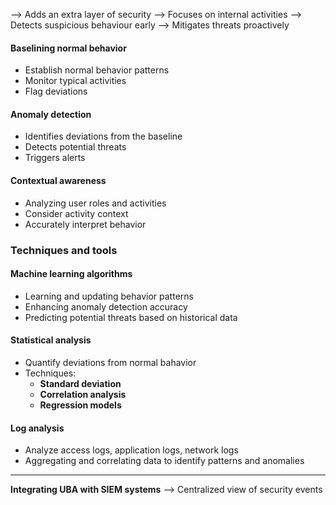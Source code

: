 --> Adds an extra layer of security
--> Focuses on internal activities
--> Detects suspicious behaviour early
--> Mitigates threats proactively

#### Baselining normal behavior

- Establish normal behavior patterns
- Monitor typical activities
- Flag deviations

#### Anomaly detection

- Identifies deviations from the baseline
- Detects potential threats
- Triggers alerts

#### Contextual awareness

- Analyzing user roles and activities
- Consider activity context
- Accurately interpret behavior

### Techniques and tools

#### Machine learning algorithms
- Learning and updating behavior patterns
- Enhancing anomaly detection accuracy
- Predicting potential threats based on historical data

#### Statistical analysis
- Quantify deviations from normal bahavior
- Techniques: 
	- **Standard deviation**
	- **Correlation analysis**
	- **Regression models**

#### Log analysis
- Analyze access logs, application logs, network logs
- Aggregating and correlating data to identify patterns and anomalies


----

**Integrating UBA with SIEM systems** --> Centralized view of security events